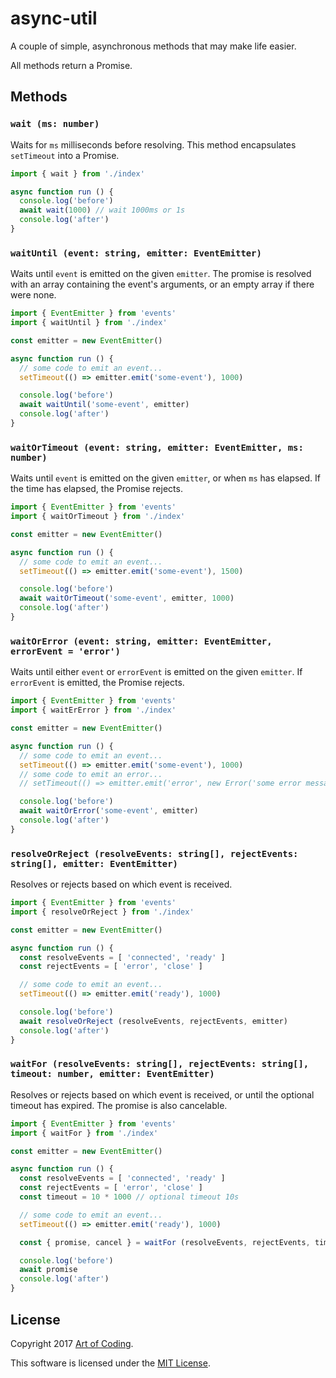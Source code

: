 # async-util

A couple of simple, asynchronous methods that may make life easier.

All methods return a Promise.

## Methods

### `wait (ms: number)`

Waits for `ms` milliseconds before resolving.
This method encapsulates `setTimeout` into a Promise.

```ts
import { wait } from './index'

async function run () {
  console.log('before')
  await wait(1000) // wait 1000ms or 1s
  console.log('after')
}
```

### `waitUntil (event: string, emitter: EventEmitter)`

Waits until `event` is emitted on the given `emitter`.
The promise is resolved with an array containing the event's arguments, or an
empty array if there were none.

```ts
import { EventEmitter } from 'events'
import { waitUntil } from './index'

const emitter = new EventEmitter()

async function run () {
  // some code to emit an event...
  setTimeout(() => emitter.emit('some-event'), 1000)

  console.log('before')
  await waitUntil('some-event', emitter)
  console.log('after')
}
```

### `waitOrTimeout (event: string, emitter: EventEmitter, ms: number)`

Waits until `event` is emitted on the given `emitter`, or when `ms` has elapsed.
If the time has elapsed, the Promise rejects.

```ts
import { EventEmitter } from 'events'
import { waitOrTimeout } from './index'

const emitter = new EventEmitter()

async function run () {
  // some code to emit an event...
  setTimeout(() => emitter.emit('some-event'), 1500)

  console.log('before')
  await waitOrTimeout('some-event', emitter, 1000)
  console.log('after')
}
```

### `waitOrError (event: string, emitter: EventEmitter, errorEvent = 'error')`

Waits until either `event` or `errorEvent` is emitted on the given `emitter`.
If `errorEvent` is emitted, the Promise rejects.

```ts
import { EventEmitter } from 'events'
import { waitErError } from './index'

const emitter = new EventEmitter()

async function run () {
  // some code to emit an event...
  setTimeout(() => emitter.emit('some-event'), 1000)
  // some code to emit an error...
  // setTimeout(() => emitter.emit('error', new Error('some error message')), 1000)

  console.log('before')
  await waitOrError('some-event', emitter)
  console.log('after')
}
```

### `resolveOrReject (resolveEvents: string[], rejectEvents: string[], emitter: EventEmitter)`

Resolves or rejects based on which event is received.

```ts
import { EventEmitter } from 'events'
import { resolveOrReject } from './index'

const emitter = new EventEmitter()

async function run () {
  const resolveEvents = [ 'connected', 'ready' ]
  const rejectEvents = [ 'error', 'close' ]

  // some code to emit an event...
  setTimeout(() => emitter.emit('ready'), 1000)

  console.log('before')
  await resolveOrReject (resolveEvents, rejectEvents, emitter)
  console.log('after')
}
```

### `waitFor (resolveEvents: string[], rejectEvents: string[], timeout: number, emitter: EventEmitter)`

Resolves or rejects based on which event is received, or until the optional
timeout has expired. The promise is also cancelable.

```ts
import { EventEmitter } from 'events'
import { waitFor } from './index'

const emitter = new EventEmitter()

async function run () {
  const resolveEvents = [ 'connected', 'ready' ]
  const rejectEvents = [ 'error', 'close' ]
  const timeout = 10 * 1000 // optional timeout 10s

  // some code to emit an event...
  setTimeout(() => emitter.emit('ready'), 1000)

  const { promise, cancel } = waitFor (resolveEvents, rejectEvents, timeout, emitter)

  console.log('before')
  await promise
  console.log('after')
}
```

## License

Copyright 2017 [Art of Coding](http://artofcoding.nl).

This software is licensed under the [MIT License](LICENSE).
